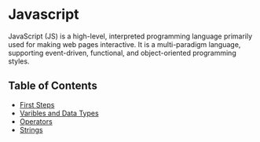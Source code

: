 # Javascript

JavaScript (JS) is a high-level, interpreted programming language primarily used for making web pages interactive. It is a multi-paradigm language, supporting event-driven, functional, and object-oriented programming styles.

## Table of Contents

- [First Steps](references/first_steps.md)
- [Varibles and Data Types](references/variables_data_types.md)
- [Operators](references/operators.md)
- [Strings](references/strings.md)


